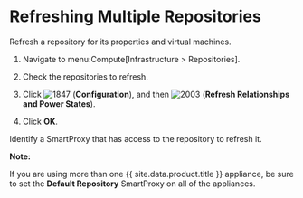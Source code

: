 # Refreshing Multiple Repositories

Refresh a repository for its properties and virtual machines.

1.  Navigate to menu:Compute\[Infrastructure \> Repositories\].

2.  Check the repositories to refresh.

3.  Click ![1847](../images/1847.png) (**Configuration**), and then
    ![2003](../images/2003.png) (**Refresh Relationships and Power
    States**).

4.  Click **OK**.

Identify a SmartProxy that has access to the repository to refresh it.

**Note:**

If you are using more than one {{ site.data.product.title }} appliance, be sure to set
the **Default Repository** SmartProxy on all of the appliances.

</div>

